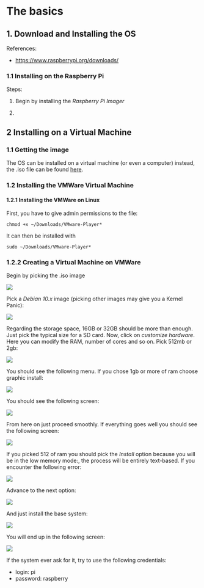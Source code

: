# The basics

## 1. Download and Installing the OS

References:

- https://www.raspberrypi.org/downloads/


### 1.1 Installing on the Raspberry Pi

Steps:

1. Begin by installing the *Raspberry Pi Imager*

2. 

## 2 Installing on a Virtual Machine

### 1.1 Getting the image

The OS can be installed on a virtual machine (or even a computer) instead, the .iso file can be found [here](https://www.raspberrypi.org/downloads/raspberry-pi-desktop/).


### 1.2 Installing the VMWare Virtual Machine

#### 1.2.1 Installing the VMWare on Linux

First, you have to give admin permissions to the file:

```shell
chmod +x ~/Downloads/VMware-Player*
``` 

It can then be installed with

```shell
sudo ~/Downloads/VMware-Player*
```

### 1.2.2 Creating a Virtual Machine on VMWare

Begin by picking the .iso image

![](VM1.png)

Pick a *Debian 10.x* image (picking other images may give you a Kernel Panic):

![](VM2.png)

Regarding the storage space, 16GB or 32GB should be more than enough. Just pick the typical size for a SD card. Now, click on *customize hardware*. Here you can modify the RAM, number of cores and so on. Pick 512mb or 2gb:

![](VM3.png)

You should see the following menu. If you chose 1gb or more of ram choose graphic install:

![](VM4.png)

You should see the following screen:

![](VM5.png)

From here on just proceed smoothly. If everything goes well you should see the following screen:

![](VM6.png)

If you picked 512 of ram you should pick the *Install* option because you will be in the low memory mode:, the process will be entirely text-based. If you encounter the following error:

![](VM7.png)

Advance to the next option:

![](VM8.png)

And just install the base system:

![](VM9.png)

You will end up in the following screen:

![](VM10.png)

If the system ever ask for it, try to use the following credentials:

* login: pi
* password: raspberry
